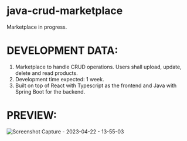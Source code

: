 # java-crud-marketplace
Marketplace in progress.

# DEVELOPMENT DATA:
1. Marketplace to handle CRUD operations. Users shall upload, update, delete and read products.
2. Development time expected: 1 week.
3. Built on top of React with Typescript as the frontend and Java with Spring Boot for the backend.

# PREVIEW:
![Screenshot Capture - 2023-04-22 - 13-55-03](https://user-images.githubusercontent.com/80694673/233801783-5e5fbf41-4a09-4638-b0d9-c0183b61dc78.png)
